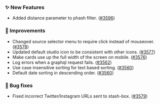 ### ✨ New Features
* Added distance parameter to phash filter. ([#3596](https://github.com/stashapp/stash/pull/3596))

### 🎨 Improvements
* Changed source selector menu to require click instead of mouseover. ([#3578](https://github.com/stashapp/stash/pull/3578))
* Updated default studio icon to be consistent with other icons. ([#3577](https://github.com/stashapp/stash/pull/3577))
* Make cards use up the full width of the screen on mobile. ([#3576](https://github.com/stashapp/stash/pull/3576))
* Log errors when a graphql request fails. ([#3562](https://github.com/stashapp/stash/pull/3562))
* Use case insensitive sorting for text based sorting. ([#3560](https://github.com/stashapp/stash/pull/3560))
* Default date sorting in descending order. ([#3560](https://github.com/stashapp/stash/pull/3560))

### 🐛 Bug fixes
* Fixed incorrect Twitter/Instagram URLs sent to stash-box. ([#3579](https://github.com/stashapp/stash/pull/3579))
